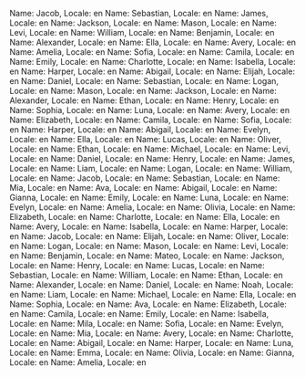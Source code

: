 Name: Jacob, Locale: en
Name: Sebastian, Locale: en
Name: James, Locale: en
Name: Jackson, Locale: en
Name: Mason, Locale: en
Name: Levi, Locale: en
Name: William, Locale: en
Name: Benjamin, Locale: en
Name: Alexander, Locale: en
Name: Ella, Locale: en
Name: Avery, Locale: en
Name: Amelia, Locale: en
Name: Sofia, Locale: en
Name: Camila, Locale: en
Name: Emily, Locale: en
Name: Charlotte, Locale: en
Name: Isabella, Locale: en
Name: Harper, Locale: en
Name: Abigail, Locale: en
Name: Elijah, Locale: en
Name: Daniel, Locale: en
Name: Sebastian, Locale: en
Name: Logan, Locale: en
Name: Mason, Locale: en
Name: Jackson, Locale: en
Name: Alexander, Locale: en
Name: Ethan, Locale: en
Name: Henry, Locale: en
Name: Sophia, Locale: en
Name: Luna, Locale: en
Name: Avery, Locale: en
Name: Elizabeth, Locale: en
Name: Camila, Locale: en
Name: Sofia, Locale: en
Name: Harper, Locale: en
Name: Abigail, Locale: en
Name: Evelyn, Locale: en
Name: Ella, Locale: en
Name: Lucas, Locale: en
Name: Oliver, Locale: en
Name: Ethan, Locale: en
Name: Michael, Locale: en
Name: Levi, Locale: en
Name: Daniel, Locale: en
Name: Henry, Locale: en
Name: James, Locale: en
Name: Liam, Locale: en
Name: Logan, Locale: en
Name: William, Locale: en
Name: Jacob, Locale: en
Name: Sebastian, Locale: en
Name: Mia, Locale: en
Name: Ava, Locale: en
Name: Abigail, Locale: en
Name: Gianna, Locale: en
Name: Emily, Locale: en
Name: Luna, Locale: en
Name: Evelyn, Locale: en
Name: Amelia, Locale: en
Name: Olivia, Locale: en
Name: Elizabeth, Locale: en
Name: Charlotte, Locale: en
Name: Ella, Locale: en
Name: Avery, Locale: en
Name: Isabella, Locale: en
Name: Harper, Locale: en
Name: Jacob, Locale: en
Name: Elijah, Locale: en
Name: Oliver, Locale: en
Name: Logan, Locale: en
Name: Mason, Locale: en
Name: Levi, Locale: en
Name: Benjamin, Locale: en
Name: Mateo, Locale: en
Name: Jackson, Locale: en
Name: Henry, Locale: en
Name: Lucas, Locale: en
Name: Sebastian, Locale: en
Name: William, Locale: en
Name: Ethan, Locale: en
Name: Alexander, Locale: en
Name: Daniel, Locale: en
Name: Noah, Locale: en
Name: Liam, Locale: en
Name: Michael, Locale: en
Name: Ella, Locale: en
Name: Sophia, Locale: en
Name: Ava, Locale: en
Name: Elizabeth, Locale: en
Name: Camila, Locale: en
Name: Emily, Locale: en
Name: Isabella, Locale: en
Name: Mila, Locale: en
Name: Sofia, Locale: en
Name: Evelyn, Locale: en
Name: Mia, Locale: en
Name: Avery, Locale: en
Name: Charlotte, Locale: en
Name: Abigail, Locale: en
Name: Harper, Locale: en
Name: Luna, Locale: en
Name: Emma, Locale: en
Name: Olivia, Locale: en
Name: Gianna, Locale: en
Name: Amelia, Locale: en